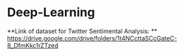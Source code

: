 # Deep-Learning

**Link of dataset for Twitter Sentimental Analysis: **
https://drive.google.com/drive/folders/1t4NCcttaSCcGateC-8_DfmKkc1rZTzed

